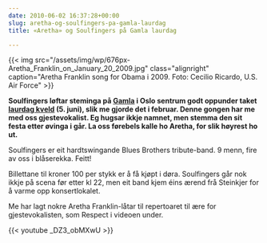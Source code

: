 ```yaml
---
date: 2010-06-02 16:37:28+00:00
slug: aretha-og-soulfingers-pa-gamla-laurdag
title: «Aretha» og Soulfingers på Gamla laurdag

---
```

{{< img src="/assets/img/wp/676px-Aretha_Franklin_on_January_20_2009.jpg" class="alignright" caption="Aretha Franklin song for Obama i 2009. Foto: Cecilio Ricardo, U.S. Air Force" >}}

**Soulfingers løftar steminga på [Gamla](http://www.gamla.no/) i Oslo sentrum godt oppunder taket [laurdag kveld](http://www.facebook.com/event.php?eid=116058885100375&ref=ts) (5. juni), slik me gjorde det i februar. Denne gongen har me med oss gjestevokalist. Eg hugsar ikkje namnet, men stemma den sit festa etter øvinga i går. La oss førebels kalle ho Aretha, for slik høyrest ho ut.**

<!--more-->

Soulfingers er eit hardtswingande Blues Brothers tribute-band. 9 menn, fire av oss i blåserekka. Feitt!

Billettane til kroner 100 per stykk er å få kjøpt i døra. Soulfingers går nok ikkje på scena før etter kl 22, men eit band kjem éins ærend frå Steinkjer for å varme opp konsertlokalet.

Me har lagt nokre Aretha Franklin-låtar til repertoaret til ære for gjestevokalisten, som Respect i videoen under.

{{< youtube _DZ3_obMXwU >}}
